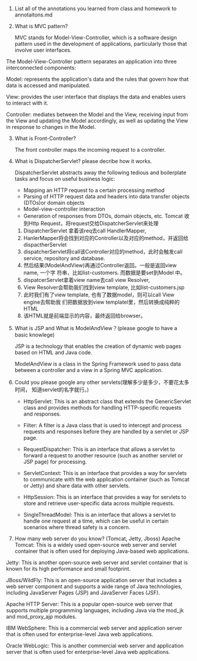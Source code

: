 1. List all of the annotations you learned from class and homework to
   annotaitons.md
2. What is MVC pattern?

   MVC stands for Model-View-Controller, which is a software design pattern used in the development of applications, particularly those that involve user interfaces.

The Model-View-Controller pattern separates an application into three interconnected components:

Model: represents the application's data and the rules that govern how that data is accessed and manipulated.

View: provides the user interface that displays the data and enables users to interact with it.

Controller: mediates between the Model and the View, receiving input from the View and updating the Model accordingly, as well as updating the View in response to changes in the Model.


3. What is Front-Controller?

   The front controller maps the incoming request to a controller.

4. What is DispatcherServlet? please decribe how it works.

   DispatcherServlet abstracts away the following tedious and boilerplate tasks and focus on
   useful business logic:
   - Mapping an HTTP request to a certain processing method
   - Parsing of HTTP request data and headers into data transfer objects (DTOs)or
   domain objects
   - Model-view-controller interaction
   - Generation of responses from DTOs, domain objects, etc.
     Tomcat 收到Http Request，将request交给DispatcherServlet来处理
   1. DispatcherServlet 拿着该req去call HandlerMapper,
   2. HanlerMapper将会找到对应的Controller以及对应的method，并返回给
      dispactherServlet
   3. dispatcherServlet将call该Controller对应的method，此时会触发call service,
      repository and database.
   4. 然后结果(ModelAndView)再通过Controller返回。⼀般是返回view name, ⼀个字
      符串，⽐如list-customers. ⽽数据是要set到Model 中。
   5. dispatcerServlet拿着view name去call view Resolver,
   6. View Resolver会帮助我们找到view template, ⽐如list-customers.jsp
   7. 此时我们有了view template, 也有了数据model，则可以call View engine去帮助我
      们把数据放到view templatel⾥，然后转换成纯粹的HTML
   8. 该HTML就是前端显⽰的内容，最终返回给browser。

5. What is JSP and What is ModelAndView？(please google to have a basic
   knowlege)

   JSP is a technology that enables the creation of dynamic web pages based on HTML and Java code.

   ModelAndView is a class in the Spring Framework used to pass data between a controller and a view in a Spring MVC application.
6. Could you please google any other servlets(理解多少是多少，不要花太多时间，
   知道servlet的名字就⾏。)

   - HttpServlet: This is an abstract class that extends the GenericServlet class and provides methods for handling HTTP-specific requests and responses.

   - Filter: A filter is a Java class that is used to intercept and process requests and responses before they are handled by a servlet or JSP page.

   - RequestDispatcher: This is an interface that allows a servlet to forward a request to another resource (such as another servlet or JSP page) for processing.

   - ServletContext: This is an interface that provides a way for servlets to communicate with the web application container (such as Tomcat or Jetty) and share data with other servlets.

   - HttpSession: This is an interface that provides a way for servlets to store and retrieve user-specific data across multiple requests.

   - SingleThreadModel: This is an interface that allows a servlet to handle one request at a time, which can be useful in certain scenarios where thread safety is a concern.
7. How many web server do you know? (Tomcat, Jetty, Jboss)
   Apache Tomcat: This is a widely used open-source web server and servlet container that is often used for deploying Java-based web applications.

Jetty: This is another open-source web server and servlet container that is known for its high performance and small footprint.

JBoss/WildFly: This is an open-source application server that includes a web server component and supports a wide range of Java technologies, including JavaServer Pages (JSP) and JavaServer Faces (JSF).

Apache HTTP Server: This is a popular open-source web server that supports multiple programming languages, including Java via the mod_jk and mod_proxy_ajp modules.

IBM WebSphere: This is a commercial web server and application server that is often used for enterprise-level Java web applications.

Oracle WebLogic: This is another commercial web server and application server that is often used for enterprise-level Java web applications.